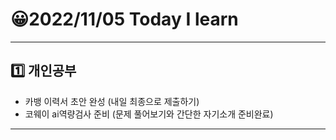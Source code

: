 # 😀2022/11/05 Today I learn
-------------------------
## 1️⃣ 개인공부
  * 카뱅 이력서 초안 완성 (내일 최종으로 제출하기)
  * 코웨이 ai역량검사 준비 (문제 풀어보기와 간단한 자기소개 준비완료) 
-------------------------
